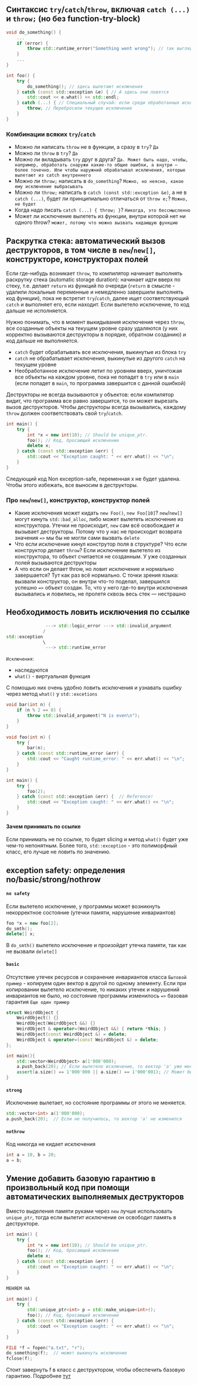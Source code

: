 ## Синтаксис `try`/`catch`/`throw`, включая `catch (...)` и `throw;` (но без function-try-block)
```C++
void do_something() {
    ...
    if (error) {
        throw std::runtime_error("Something went wrong"); // так выглядит throw
    }
    ...
}

int foo() {
    try {
        do_something(); // здесь вылетают исключения
    } catch (const std::exception &e) { // А здесь они ловятся
        std::cout << e.what() << std::endl;
    } catch (...) { // Специальный случай: если среди обработанных исключений нет текущего, то заходим сюда
        throw; // Перебросили текущее исключение
    }
}
```

### Комбинации всяких `try`/`catch`
* Можно ли написать `throw` не в функции, а сразу в `try`? `Да`
* Можно ли `throw` в `try`? `Да`
* Можно ли вкладывать `try` друг в друга? `Да. Может быть надо, чтобы, например, обработать снаружи какие-то общие ошибки, а внутри — более точечно. Или чтобы наружний обрабатывал исключения, которые вылетают из catch внутреннего`
* Можно ли `throw;` написать в `do_something`? `Можно, но неясно, какое ему исключение выбрасывать`
* Можно ли `throw;` написать в `catch (const std::exception &e)`, а не в `catch (...)`, будет ли принципиально отличаться от `throw e;`? `Можно, не будет`
* Когда надо писать `catch (...) { throw; }`? `Никогда, это бессмысленно`
* Может ли исключение вылететь из функции, внутри которой нет ни одного throw? `может, потому что можно вызвать кидающую функцию`

## Раскрутка стека: автоматический вызов деструкторов, в том числе в `new`/`new[]`, конструкторе, конструкторах полей
Если где-нибудь возникает `throw`, то компилятор начинает выполнять раскрутку стека (automatic storage duration): начинает идти вверх по стеку, т.е. делает `return` из функций по очереди (`return` в смысле - удалили локальные переменные и немедленно завершили выполнять код функции), пока не встретит `try`/`catch`, далее ищет соответствующий `catch` и выполняет его, если находит. Если вылетело исключение, то код дальше не исполняется.

Нужно понимать, что в момент выкидывания исключения через `throw`, все созданные объекты на текущем уровне сразу удаляются (у них корректно вызываются деструкторы в порядке, обратном созданию) и код дальше не выполняется.
* `catch` будет обрабатывать все исключения, выкинутые из блока `try`
* `catch` не обрабатывает исключения, выкинутые из другого `catch` на текущем уровне
* Необработанное исключение летит по уровням вверх, уничтожая все объекты на каждом уровне, пока не попадет в `try` или в `main` (если попадет в `main`, то программа завершится с данной ошибкой)

Деструкторы не всегда вызываются у объектов: если компилятор видит, что программа все равно завершится, то он может вырезать вызов деструкторов. Чтобы деструкторы всегда вызывались, каждому `throw` должен соответствовать свой `try`/`catch`.
```C++
int main() {
    try {
        int *x = new int(10); // Should be unique_ptr.
        foo(); // Код, бросающий исключение
        delete x;
    } catch (const std::exception &err) {
        std::cout << "Exception caught: " << err.what() << "\n";
    }
}
```
Следующий код Non exception-safe, переменная x не будет удалена. Чтобы этого избежать, все выносим в деструкторы.

### Про `new`/`new[]`, конструктор, конструктор полей
* Какие исключения может кидать `new Foo()`, `new Foo[10]`? 
`new`/`new[]` могут кинуть `std::bad_alloc`, либо может вылететь исключение из конструктора. Утечки не происходит, `new` сам всё освобождает и вызывает деструкторы. Потому что у нас не происходит возврата значения `=>` мы бы не могли сами вызвать `delete`
* Что если исключение кинул конструтор поля в структуре? Что если конструктор делает `throw`?
Если исключение вылетело из конструктора, то объект считается не созданным. У уже созданных полей вызываются деструкторы
* А что если он делает throw, но ловит исключение и нормально завершается? 
Тут как раз всё нормально. С точки зрения языка: вызвали конструктор, он внутри что-то поделал, завершился успешно `=>` объект создан. То, что у него где-то внутри исключения вызывались и ловились, не пролетя сквозь весь стек — нестрашно

## Необходимость ловить исключения по ссылке
```C++
               ---> std::logic_error ---> std::invalid_argument
              /
std::exception
              \
               ---> std::runtime_error
```
`Исключения`: 
* наследуются
* `what()` - виртуальная функция

С помощью них очень удобно ловить исключения и узнавать ошибку через метод `what()` у `std::excetions`
```C++
void bar(int n) {
    if (n % 2 == 0) { 
        throw std::invalid_argument("N is even\n"); 
    }
}

void foo(int n) {
    try { 
        bar(n); 
    } catch (const std::runtime_error &err) {
        std::cout << "Caught runtime_error: " << err.what() << "\n";
    }
}

int main() {
    try {
        foo(2);
    } catch (const std::exception &err) {  // Reference!
        std::cout << "Exception caught: " << err.what() << "\n";
    }
}
```
#### Зачем принимать по ссылке
Если принимать не по ссылке, то будет slicing и метод `what()` будет уже чем-то непонятным. Более того, `std::exception` - это полиморфный класс, его лучше не ловить по значению.

## exception safety: определения no/basic/strong/nothrow
#### `no safety`
Если вылетело исключение, у программы может возникнуть некорректное состояние (утечки памяти, нарушение инвариантов)
```C++
foo *x = new foo[2];
do_smth();
delete[] x;
```
В `do_smth()` вылетело исключение и произойдет утечка памяти, так как не вызвали `delete[]`

#### `basic`
Отсутствие утечек ресурсов и сохранение инвариантов класса
`Бытовой пример` - копируем один вектор в другой по одному элементу. Если при копировании вылетело исключение, то никаких утечек и нарушений инвариантов не было, но состояние программы изменилось `=>` базовая гарантия
`Еще один пример`
```C++
struct WeirdObject {
    WeirdObject() {}
    WeirdObject(WeirdObject &&) {}
    WeirdObject & operator=(WeirdObject &&) { return *this; }
    WeirdObject(const WeirdObject &) = delete;
    WeirdObject & operator=(const WeirdObject &) = delete;
};

int main(){
    std::vector<WeirdObject> a(1'000'000);
    a.push_back(20); // Если вылетело исключение, то вектор 'a' уже мог измениться
    assert(a.size() == 1'000'000 || a.size() == 1'000'001); // Может быть неверно из-за базовой гарантии
}
```

#### `strong`
Исключение вылетает, но состояние программы от этого не меняется.
```C++
std::vector<int> a(1'000'000);
a.push_back(20);  // Если не получилось, то вектор 'a' не изменился
```

#### `nothrow`
Код никогда не кидает исключения
```C++
int a = 10, b = 20;
a = b;
```

## Умение добавить базовую гарантию в произвольный код при помощи автоматических выполняемых деструкторов
Вместо выделения памяти руками через `new` лучше использовать `unique_ptr`, тогда если вылетит исключение он освободит память в деструкторе.
```C++
int main() {
    try {
        int *x = new int(10); // Should be unique_ptr.
        foo(); // Код, бросающий исключение
        delete x;
    } catch (const std::exception &err) {
        std::cout << "Exception caught: " << err.what() << "\n";
    }
}

МЕНЯЕМ НА

int main() {
    try {
        std::unique_ptr<int> p = std::make_unique<int>();
        foo(); // Код, бросающий исключение
    } catch (const std::exception &err) {
        std::cout << "Exception caught: " << err.what() << "\n";
    }
}
```

```C++
FILE *f = fopen("a.txt", "r");
do_something(f);  // может выкинуть исключение
fclose(f);
```
Стоит завернуть f в класс с деструктором, чтобы обеспечить базовую гарантию. Подробнее [тут](https://github.com/hse-spb-2020-cpp/practice-suvorov/blob/master/20-210304/01-c-io/03-c-io-raii-exception.cpp)
